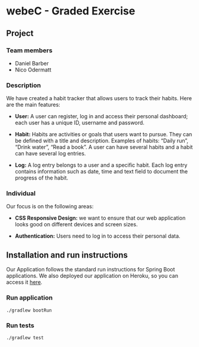# webeC - Graded Exercise

## Project

### Team members

- Daniel Barber
- Nico Odermatt

### Description

We have created a habit tracker that allows users to track their habits. Here are the main features:
- **User:** A user can register, log in and access their personal dashboard; each user has a unique ID, username and password.

- **Habit:** Habits are activities or goals that users want to pursue. They can be defined with a title and description. Examples of habits: “Daily run”, “Drink water”, “Read a book”. A user can have several habits and a habit can have several log entries.

- **Log:** A log entry belongs to a user and a specific habit. Each log entry contains information such as date, time and text field to document the progress of the habit.


### Individual

Our focus is on the following areas:

- **CSS Responsive Design:** we want to ensure that our web application looks good on different devices and screen sizes.

- **Authentication:** Users need to log in to access their personal data.

## Installation and run instructions

Our Application follows the standard run instructions for Spring Boot applications. We also deployed our application on Heroku, so you can access it [here](https://webec-fs24-barber-odermatt-74622abb988d.herokuapp.com/login).

### Run application

```
./gradlew bootRun
```

### Run tests

```
./gradlew test
```
